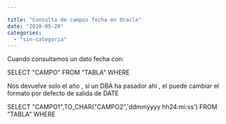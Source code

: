 ```yaml
---

title: "Consulta de campos fecha en Oracle"
date: "2010-05-20"
categories: 
  - "sin-categoria"
---
```


Cuando consultamos un dato fecha con:

SELECT "CAMPO"  FROM "TABLA" WHERE

Nos devuelve solo el año , si un DBA ha pasador ahí , el puede cambiar el formato por defecto de salida de DATE

SELECT "CAMPO1",TO\_CHAR("CAMPO2",'ddmmyyyy hh24:mi:ss')
FROM "TABLA" WHERE
